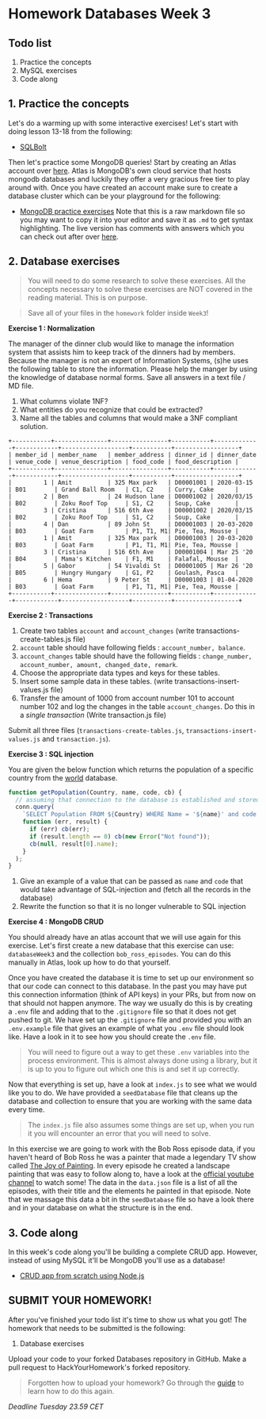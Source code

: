 # Homework Databases Week 3

## **Todo list**

1. Practice the concepts
2. MySQL exercises
3. Code along

## 1. **Practice the concepts**

Let's do a warming up with some interactive exercises! Let's start with doing lesson 13-18 from the following:

- [SQLBolt](https://sqlbolt.com/lesson/select_queries_introduction)

Then let's practice some MongoDB queries! Start by creating an Atlas account over [here](https://www.mongodb.com/cloud/atlas/lp/try2). Atlas is MongoDB's own cloud service that hosts mongodb databases and luckily they offer a very gracious free tier to play around with. Once you have created an account make sure to create a database cluster which can be your playground for the following:

- [MongoDB practice exercises](https://gist.githubusercontent.com/theRemix/7305403e1ab6fc8674f0/raw/c068ab51e930eb133a9443caa314205a89ef4d61/exercise.md) Note that this is a raw markdown file so you may want to copy it into your editor and save it as `.md` to get syntax highlighting. The live version has comments with answers which you can check out after over [here](https://gist.github.com/theRemix/7305403e1ab6fc8674f0#file-exercise-md).

## 2. **Database exercises**

> You will need to do some research to solve these exercises. All the concepts necessary to solve these exercises are NOT covered in the reading material. This is on purpose.

> Save all of your files in the `homework` folder inside `Week3`!

**Exercise 1 : Normalization**

The manager of the dinner club would like to manage the information system that assists him to keep track of the dinners had by members.
Because the manager is not an expert of Information Systems, (s)he uses the following table to store the information.
Please help the manger by using the knowledge of database normal forms.
Save all answers in a text file / MD file.

1. What columns violate 1NF?
2. What entities do you recognize that could be extracted?
3. Name all the tables and columns that would make a 3NF compliant solution.

```
+-----------+---------------+----------------+-----------+-------------+------------+-------------------+-----------+------------------+
| member_id | member_name   | member_address | dinner_id | dinner_date | venue_code | venue_description | food_code | food_description |
+-----------+---------------+----------------+-----------+-------------+------------+-------------------+-----------+------------------+
|         1 | Amit          | 325 Max park   | D00001001 | 2020-03-15  | B01        | Grand Ball Room   | C1, C2    | Curry, Cake      |
|         2 | Ben           | 24 Hudson lane | D00001002 | 2020/03/15  | B02        | Zoku Roof Top     | S1, C2    | Soup, Cake       |
|         3 | Cristina      | 516 6th Ave    | D00001002 | 2020/03/15  | B02        | Zoku Roof Top     | S1, C2    | Soup, Cake       |
|         4 | Dan           | 89 John St     | D00001003 | 20-03-2020  | B03        | Goat Farm         | P1, T1, M1| Pie, Tea, Mousse |
|         1 | Amit          | 325 Max park   | D00001003 | 20-03-2020  | B03        | Goat Farm         | P1, T1, M1| Pie, Tea, Mousse |
|         3 | Cristina      | 516 6th Ave    | D00001004 | Mar 25 '20  | B04        | Mama's Kitchen    | F1, M1    | Falafal, Mousse  |
|         5 | Gabor         | 54 Vivaldi St  | D00001005 | Mar 26 '20  | B05        | Hungry Hungary    | G1, P2    | Goulash, Pasca   |
|         6 | Hema          | 9 Peter St     | D00001003 | 01-04-2020  | B03        | Goat Farm         | P1, T1, M1| Pie, Tea, Mousse |
+-----------+---------------+----------------+-----------+-------------+------------+-------------------+-----------+------------------+
```

**Exercise 2 : Transactions**

1. Create two tables `account` and `account_changes` (write transactions-create-tables.js file)
2. `account` table should have following fields : `account_number, balance`.
3. `account_changes` table should have the following fields : `change_number, account_number, amount, changed_date, remark`.
4. Choose the appropriate data types and keys for these tables.
5. Insert some sample data in these tables. (write transactions-insert-values.js file)
6. Transfer the amount of 1000 from account number 101 to account number 102 and log the changes in the table `account_changes`.
   Do this in a _single transaction_ (Write transaction.js file)

Submit all three files (`transactions-create-tables.js`, `transactions-insert-values.js` and `transaction.js`).

**Exercise 3 : SQL injection**

You are given the below function which returns the population of a specific country from the [world](../Week2/world.sql) database.

```js
function getPopulation(Country, name, code, cb) {
  // assuming that connection to the database is established and stored as conn
  conn.query(
    `SELECT Population FROM ${Country} WHERE Name = '${name}' and code = '${code}'`,
    function (err, result) {
      if (err) cb(err);
      if (result.length == 0) cb(new Error("Not found"));
      cb(null, result[0].name);
    }
  );
}
```

1. Give an example of a value that can be passed as `name` and `code` that would take advantage of SQL-injection and
   (fetch all the records in the database)
2. Rewrite the function so that it is no longer vulnerable to SQL injection

**Exercise 4 : MongoDB CRUD**

You should already have an atlas account that we will use again for this exercise. Let's first create a new database that this exercise can use: `databaseWeek3` and the collection `bob_ross_episodes`. You can do this manually in Atlas, look up how to do that yourself.

Once you have created the database it is time to set up our environment so that our code can connect to this database. In the past you may have put this connection information (think of API keys) in your PRs, but from now on that should not happen anymore. The way we usually do this is by creating a `.env` file and adding that to the `.gitignore` file so that it does not get pushed to git. We have set up the `.gitignore` file and provided you with an `.env.example` file that gives an example of what you `.env` file should look like. Have a look in it to see how you should create the `.env` file.

> You will need to figure out a way to get these `.env` variables into the process environment. This is almost always done using a library, but it is up to you to figure out which one this is and set it up correctly.

Now that everything is set up, have a look at `index.js` to see what we would like you to do. We have provided a `seedDatabase` file that cleans up the database and collection to ensure that you are working with the same data every time.

> The `index.js` file also assumes some things are set up, when you run it you will encounter an error that you will need to solve.

In this exercise we are going to work with the Bob Ross episode data, if you haven't heard of Bob Ross he was a painter that made a legendary TV show called [The Joy of Painting](https://en.wikipedia.org/wiki/The_Joy_of_Painting). In every episode he created a landscape painting that was easy to follow along to, have a look at the [official youtube channel](https://www.youtube.com/c/BobRossIncVideos) to watch some! The data in the `data.json` file is a list of all the episodes, with their title and the elements he painted in that episode. Note that we massage this data a bit in the `seedDatabase` file so have a look there and in your database on what the structure is in the end.

## 3. **Code along**

In this week's code along you'll be building a complete CRUD app. However, instead of using MySQL it'll be MongoDB you'll use as a database!

- [CRUD app from scratch using Node.js](https://www.youtube.com/watch?v=CyTWPr_WwdI)

## **SUBMIT YOUR HOMEWORK!**

After you've finished your todo list it's time to show us what you got! The homework that needs to be submitted is the following:

1. Database exercises

Upload your code to your forked Databases repository in GitHub. Make a pull request to HackYourHomework's forked repository.

> Forgotten how to upload your homework? Go through the [guide](../hand-in-homework-guide.md) to learn how to do this again.

_Deadline Tuesday 23.59 CET_
